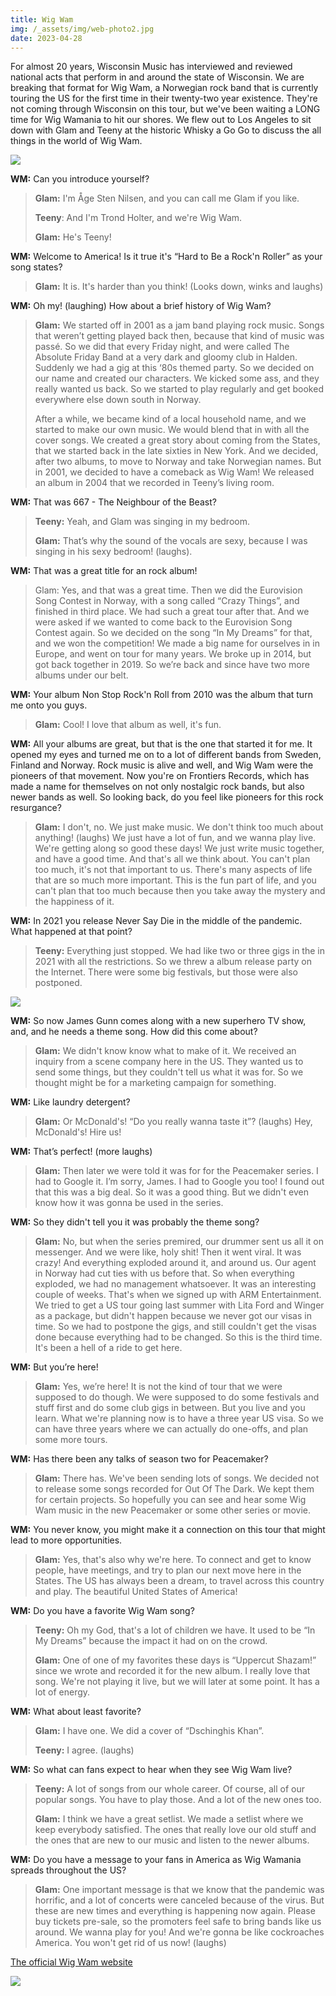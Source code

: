 ```yaml
---
title: Wig Wam
img: /_assets/img/web-photo2.jpg
date: 2023-04-28
---
```

For almost 20 years, Wisconsin Music has interviewed and reviewed national acts that perform in and around the state of Wisconsin. We are breaking that format for Wig Wam, a Norwegian rock band that is currently touring the US for the first time in their twenty-two year existence. They're not coming through Wisconsin on this tour, but we've been waiting a LONG time for Wig Wamania to hit our shores. We flew out to Los Angeles to sit down with Glam and Teeny at the historic Whisky a Go Go to discuss the all things in the world of Wig Wam.

![](/_assets/img/dsc_4512_edited-1.jpg)

**WM:** Can you introduce yourself?

> **Glam:**  I'm Åge Sten Nilsen, and you can call me Glam if you like.
>
> **Teeny**:  And I'm Trond Holter, and we're Wig Wam.
>
> **Glam:**  He's Teeny!

**WM:**  Welcome to America!  Is it true it's “Hard to Be a Rock'n Roller” as your song states?

> **Glam:**  It is. It's harder than you think! (Looks down, winks and laughs)

**WM:** Oh my!  (laughing)  How about a brief history of Wig Wam?

> **Glam:**  We started off in 2001 as a jam band playing rock music. Songs that weren’t getting played back then, because that kind of music was passé. So we did that every Friday night, and were called The Absolute Friday Band at a very dark and gloomy club in Halden. Suddenly we had a gig at this ‘80s themed party. So we decided on our name and created our characters. We kicked some ass, and they really wanted us back. So we started to play regularly and get booked everywhere else down south in Norway.
>
> After a while, we became kind of a local household name, and we started to make our own music. We would blend that in with all the cover songs. We created a great story about coming from the States, that we started back in the late sixties in New York. And we decided, after two albums, to move to Norway and take Norwegian names. But in 2001, we decided to have a comeback as Wig Wam!  We released an album in 2004 that we recorded in Teeny’s living room.

**WM:** That was 667 - The Neighbour of the Beast?

> **Teeny:**  Yeah, and Glam was singing in my bedroom.
>
> **Glam:**  That’s why the sound of the vocals are sexy, because I was singing in his sexy bedroom!  (laughs).

**WM:**  That was a great title for an rock album!

> Glam:  Yes, and that was a great time. Then we did the Eurovision Song Contest in Norway, with a song called “Crazy Things”, and finished in third place. We had such a great tour after that. And we were asked if we wanted to come back to the Eurovision Song Contest again. So we decided on the song “In My Dreams” for that, and we won the competition!  We made a big name for ourselves in in Europe, and went on tour for many years. We broke up in 2014, but got back together in 2019. So we’re back and since have two more albums under our belt.

**WM:**  Your album Non Stop Rock'n Roll from 2010 was the album that turn me onto you guys.

> **Glam:**  Cool!  I love that album as well, it's fun.

**WM:**  All your albums are great, but that is the one that started it for me. It opened my eyes and turned me on to a lot of different bands from Sweden, Finland and Norway. Rock music is alive and well, and Wig Wam were the pioneers of that movement. Now you're on Frontiers Records, which has made a name for themselves on not only nostalgic rock bands, but also newer bands as well. So looking back, do you feel like pioneers for this rock resurgance?

> **Glam:**  I don't, no. We just make music. We don't think too much about anything! (laughs)  We just have a lot of fun, and we wanna play live. We're getting along so good these days!  We just write music together, and have a good time. And that's all we think about. You can't plan too much, it's not that important to us. There's many aspects of life that are so much more important. This is the fun part of life, and you can't plan that too much because then you take away the mystery and the happiness of it.

**WM:**  In 2021 you release Never Say Die in the middle of the pandemic. What happened at that point?  

> **Teeny:**  Everything just stopped. We had like two or three gigs in the in 2021 with all the restrictions. So we threw a album release party on the Internet. There were some big festivals, but those were also postponed. 

![](/_assets/img/wig-wam-live1.jpg)

**WM:**  So now James Gunn comes along with a new superhero TV show, and, and he needs a theme song. How did this come about?

> **Glam:**  We didn't know know what to make of it. We received an inquiry from a scene company here in the US. They wanted us to send some things, but they couldn't tell us what it was for. So we thought might be for a marketing campaign for something.

**WM:**  Like laundry detergent?

> **Glam:**  Or McDonald's!  “Do you really wanna taste it”?  (laughs)  Hey, McDonald's!  Hire us!

**WM:**  That’s perfect!  (more laughs)

> **Glam:**  Then later we were told it was for for the Peacemaker series. I had to Google it. I’m sorry, James. I had to Google you too!  I found out that this was a big deal. So it was a good thing. But we didn't even know how it was gonna be used in the series.

**WM:**  So they didn't tell you it was probably the theme song?

> **Glam:**  No, but when the series premired, our drummer sent us all it on messenger. And we were like, holy shit!  Then it went viral. It was crazy!  And everything exploded around it, and around us. Our agent in Norway had cut ties with us before that. So when everything exploded, we had no management whatsoever. It was an interesting couple of weeks. That's when we signed up with ARM Entertainment. We tried to get a US tour going last summer with Lita Ford and Winger as a package, but didn't happen because we never got our visas in time. So we had to postpone the gigs, and still couldn't get the visas done because everything had to be changed. So this is the third time. It's been a hell of a ride to get here. 

**WM:**  But you’re here!

> **Glam:**  Yes, we’re here!  It is not the kind of tour that we were supposed to do though. We were supposed to do some festivals and stuff first and do some club gigs in between. But you live and you learn. What we're planning now is to have a three year US visa. So we can have three years where we can actually do one-offs, and plan some more tours.

**WM:**  Has there been any talks of season two for Peacemaker?

> **Glam:**  There has. We've been sending lots of songs. We decided not to release some songs recorded for Out Of The Dark. We kept them for certain projects. So hopefully you can see and hear some Wig Wam music in the new Peacemaker  or some other series or movie.

**WM:**  You never know, you might make it a connection on this tour that might lead to more opportunities. 

> **Glam:**  Yes, that's also why we're here. To connect and get to know people, have meetings, and try to plan our next move here in the States. The US has always been a dream, to travel across this country and play. The beautiful United States of America!

**WM:**  Do you have a favorite Wig Wam song?

> **Teeny:**  Oh my God, that's a lot of children we have. It used to be “In My Dreams” because the impact it had on on the crowd. 
>
> **Glam:**  One of one of my favorites these days is “Uppercut Shazam!” since we wrote and recorded it for the new album. I really love that song. We're not playing it live, but we will later at some point. It has a lot of energy.

**WM:**  What about least favorite?

> **Glam:**  I have one. We did a cover of “Dschinghis Khan”.
>
> **Teeny:**  I agree. (laughs)

**WM:**  So what can fans expect to hear when they see Wig Wam live?

> **Teeny:**  A lot of songs from our whole career. Of course, all of our popular songs. You have to play those. And a lot of the new ones too.
>
> **Glam:**  I think we have a great setlist. We made a setlist where we keep everybody satisfied. The ones that really love our old stuff and the ones that are new to our music and listen to the newer albums.

**WM:**  Do you have a message to your fans in America as Wig Wamania spreads throughout the US?

> **Glam:**  One important message is that we know that the pandemic was horrific, and a lot of concerts were canceled because of the virus. But these are new times and everything is happening now again. Please buy tickets pre-sale, so the promoters feel safe to bring bands like us around. We wanna play for you!  And we're gonna be like cockroaches America. You won't get rid of us now!  (laughs)

[The official Wig Wam website](https://www.wigwamofficial.com/)

![](/_assets/img/wig-wam-fankort.jpg)